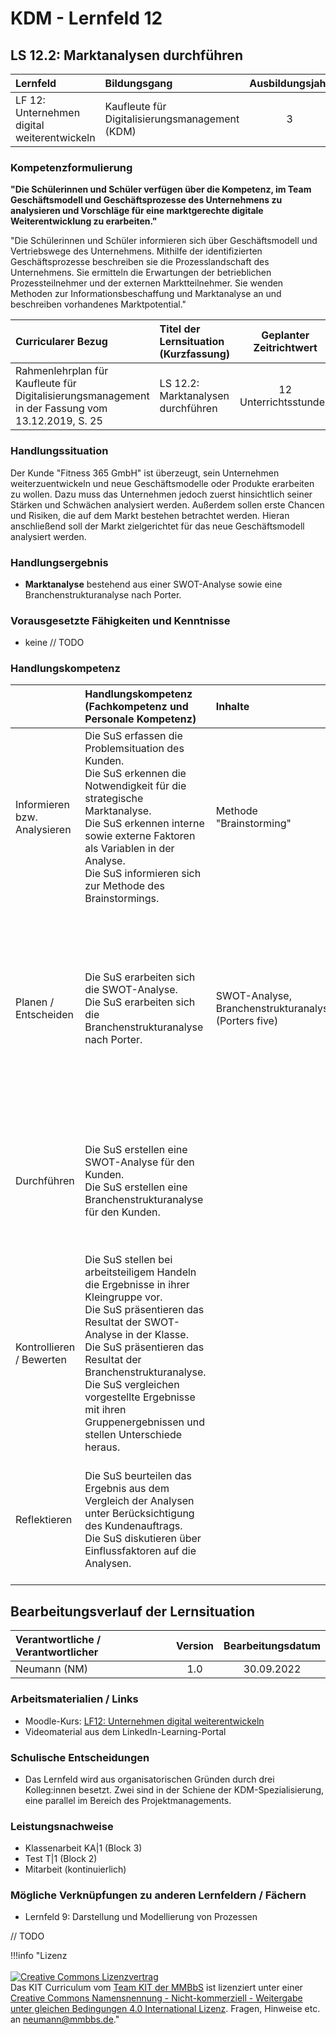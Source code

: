 # KDM - Lernfeld 12

## LS 12.2: Marktanalysen durchführen

| Lernfeld | Bildungsgang | Ausbildungsjahr |
| :--- | :--- | :---: |
| LF 12:</br>Unternehmen digital weiterentwickeln | Kaufleute für Digitalisierungsmanagement (KDM) | 3 |

### Kompetenzformulierung

**"Die Schülerinnen und Schüler verfügen über die Kompetenz, im Team Geschäftsmodell und Geschäftsprozesse des Unternehmens zu analysieren und Vorschläge für eine marktgerechte digitale Weiterentwicklung zu erarbeiten."**

"Die Schülerinnen und Schüler informieren sich über  Geschäftsmodell und Vertriebswege des Unternehmens. Mithilfe der identifizierten Geschäftsprozesse beschreiben sie die Prozesslandschaft des Unternehmens. Sie ermitteln die Erwartungen der betrieblichen Prozessteilnehmer und der externen Marktteilnehmer. Sie wenden Methoden zur Informationsbeschaffung und Marktanalyse an und beschreiben vorhandenes Marktpotential."

| Curricularer Bezug | Titel der Lernsituation (Kurzfassung) | Geplanter Zeitrichtwert |
| :--- | :--- | :---: |
| Rahmenlehrplan für Kaufleute für Digitalisierungsmanagement in der Fassung vom 13.12.2019, S. 25 | LS 12.2: Marktanalysen durchführen | 12 Unterrichtsstunden |

### Handlungssituation

Der Kunde "Fitness 365 GmbH" ist überzeugt, sein Unternehmen weiterzuentwickeln und neue Geschäftsmodelle oder Produkte erarbeiten zu wollen. Dazu muss das Unternehmen jedoch zuerst hinsichtlich seiner Stärken und Schwächen analysiert werden. Außerdem sollen erste Chancen und Risiken, die auf dem Markt bestehen betrachtet werden. Hieran anschließend soll der Markt zielgerichtet für das neue Geschäftsmodell analysiert werden.

### Handlungsergebnis

- **Marktanalyse** bestehend aus einer SWOT-Analyse sowie eine Branchenstrukturanalyse nach Porter.

<div style="page-break-after: always;"></div>

### Vorausgesetzte Fähigkeiten und Kenntnisse

- keine // TODO

### Handlungskompetenz

| | Handlungskompetenz</br>(Fachkompetenz und Personale Kompetenz) | Inhalte | Sozialform/Methoden |
| :--- | :--- | :--- | :--- |
| Informieren bzw. Analysieren | Die SuS erfassen die Problemsituation des Kunden.<br>Die SuS erkennen die Notwendigkeit für die strategische Marktanalyse.<br>Die SuS erkennen interne sowie externe Faktoren als Variablen in der Analyse.<br>Die SuS informieren sich zur Methode des Brainstormings. | Methode "Brainstorming" | In Kleingruppen wird ein Brainstorming zu möglichen Geschäftsmodellen des Kunden durchgeführt. |
| Planen / Entscheiden | Die SuS erarbeiten sich die SWOT-Analyse.<br>Die SuS erarbeiten sich die Branchenstrukturanalyse nach Porter. | SWOT-Analyse, Branchenstrukturanalyse (Porters five) | Erst in Einzelarbeit mithilfe des LinkedIn-Learning-Kurses bzw. ergänzendem Informationsmaterial und anhand von Beispielen aus der IT-Branche, zwischenzeitlich oder am Ende Abstimmung der Erkenntnisse in Kleingruppen. Es wird innerhalb der Kleingruppe angeregt, arbeitsteilig vorzugehen und sich die Analysen anschließend vorzustellen. |
| Durchführen | Die SuS erstellen eine SWOT-Analyse für den Kunden.<br>Die SuS erstellen eine Branchenstrukturanalyse für den Kunden. | | Bearbeitung in Kleingruppen, ggf. arbeitsteilige Bearbeitung der Analysen<br>Es wird am Beispiel der Fitnessbranche gearbeitet - durch den IT-Schwerpunkt sind digitale Geschäftsmodelle und eine Technisierung der Studios zu erwarten. |
| Kontrollieren / Bewerten | Die SuS stellen bei arbeitsteiligem Handeln die Ergebnisse in ihrer Kleingruppe vor.<br>Die SuS präsentieren das Resultat der SWOT-Analyse in der Klasse.<br>Die SuS präsentieren das Resultat der Branchenstrukturanalyse.<br>Die SuS vergleichen vorgestellte Ergebnisse mit ihren Gruppenergebnissen und stellen Unterschiede heraus. | | Bei den Präsentationen der Analysen wird ein Augenmerk auf die Präsentationstechnik (Abbildung und Navigieren durch die Analysen mithilfe des Präsentationsprogramms) gelegt. |
| Reflektieren | Die SuS beurteilen das Ergebnis aus dem Vergleich der Analysen unter Berücksichtigung des Kundenauftrags.<br>Die SuS diskutieren über Einflussfaktoren auf die Analysen. | | Es können ggf. Differenzen in den Analysen erkannt werden. Die Subjektivität der Analysen oder auch die Einflüsse der Informationslage der Branche / des Marktes sind für die Reflexion besonders geeignet. |

## Bearbeitungsverlauf der Lernsituation

| Verantwortliche / Verantwortlicher | Version | Bearbeitungsdatum |
| :--- | :---: | :---: |
| Neumann (NM) | 1.0 | 30.09.2022 |

### Arbeitsmaterialien / Links

- Moodle-Kurs: [LF12: Unternehmen digital weiterentwickeln
](https://moodle.mm-bbs.de/moodle/course/view.php?id=2737)
- Videomaterial aus dem LinkedIn-Learning-Portal

### Schulische Entscheidungen

- Das Lernfeld wird aus organisatorischen Gründen durch drei Kolleg:innen besetzt. Zwei sind in der Schiene der KDM-Spezialisierung, eine parallel im Bereich des Projektmanagements.

<div style="page-break-after: always;"></div>

### Leistungsnachweise

- Klassenarbeit KA|1 (Block 3)
- Test T|1 (Block 2)
- Mitarbeit (kontinuierlich)

### Mögliche Verknüpfungen zu anderen Lernfeldern / Fächern

- Lernfeld 9: Darstellung und Modellierung von Prozessen

// TODO

!!!info "Lizenz<br><br><a rel="license" href="http://creativecommons.org/licenses/by-nc-sa/4.0/"><img alt="Creative Commons Lizenzvertrag" style="border-width:0" src="https://i.creativecommons.org/l/by-nc-sa/4.0/88x31.png" /></a><br /><span xmlns:dct="http://purl.org/dc/terms/" property="dct:title">Das KIT Curriculum</span> vom <a xmlns:cc="http://creativecommons.org/ns#" href="https://herr-nm.github.io/KIT-Curriculum/" property="cc:attributionName" rel="cc:attributionURL">Team KIT der MMBbS</a> ist lizenziert unter einer <a rel="license" href="http://creativecommons.org/licenses/by-nc-sa/4.0/">Creative Commons Namensnennung - Nicht-kommerziell - Weitergabe unter gleichen Bedingungen 4.0 International Lizenz</a>. Fragen, Hinweise etc. an neumann@mmbbs.de."